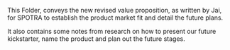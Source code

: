 This Folder, conveys the new revised value proposition, as written by Jai, for SPOTRA to establish the product market fit and detail the future plans. 

It also contains some notes from research on how to present our future kickstarter, name the product and plan out the future stages. 
